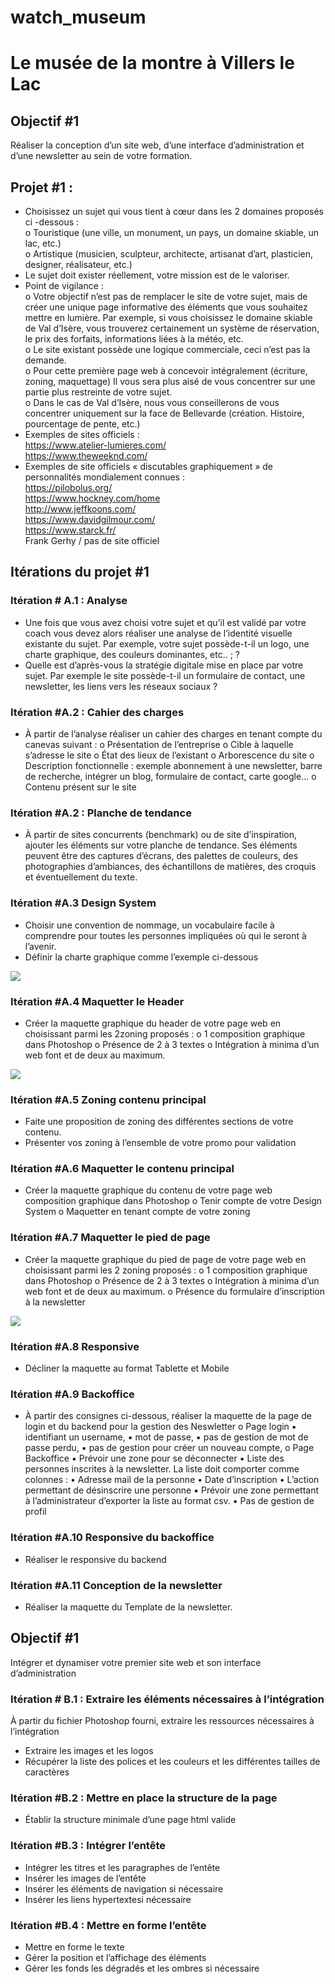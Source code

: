 # watch_museum
# Le musée de la montre à Villers le Lac

## Objectif #1

Réaliser la conception d’un site web, d’une interface d’administration et d’une newsletter au sein de
votre formation.  

## Projet #1 :
- Choisissez un sujet qui vous tient à cœur dans les 2 domaines proposés ci -dessous :  
o  Touristique (une ville, un monument, un pays, un domaine skiable, un lac, etc.)  
o  Artistique (musicien, sculpteur, architecte, artisanat d’art, plasticien, designer,
réalisateur, etc.)  
- Le sujet doit exister réellement, votre mission est de le valoriser.  
- Point de vigilance :  
o Votre objectif n’est pas de remplacer le site de votre sujet, mais de créer une unique
page informative des éléments que vous souhaitez mettre en lumière. Par exemple,
si vous choisissez le domaine skiable de Val d’Isère, vous trouverez certainement un
système de réservation, le prix des forfaits, informations liées à la météo, etc.  
o Le site existant possède une logique commerciale, ceci n’est pas la demande.  
o Pour cette première page web à concevoir intégralement (écriture, zoning,
maquettage) Il vous sera plus aisé de vous concentrer sur une partie plus restreinte
de votre sujet.  
o Dans le cas de Val d’Isère, nous vous conseillerons de vous concentrer uniquement
sur la face de Bellevarde (création. Histoire, pourcentage de pente, etc.)  
- Exemples de sites officiels :  
https://www.atelier-lumieres.com/  
https://www.theweeknd.com/  
- Exemples de site officiels « discutables graphiquement » de personnalités mondialement
connues :  
https://pilobolus.org/  
https://www.hockney.com/home  
http://www.jeffkoons.com/  
https://www.davidgilmour.com/  
https://www.starck.fr/  
Frank Gerhy / pas de site officiel  

## Itérations du projet #1

### Itération # A.1 : Analyse
- Une fois que vous avez choisi votre sujet et qu’il est validé par votre coach vous devez alors
réaliser une analyse de l’identité visuelle existante du sujet. Par exemple, votre sujet
possède-t-il un logo, une charte graphique, des couleurs dominantes, etc.. ; ?
- Quelle est d’après-vous la stratégie digitale mise en place par votre sujet. Par exemple le site
possède-t-il un formulaire de contact, une newsletter, les liens vers les réseaux sociaux ?

### Itération #A.2 : Cahier des charges
- À partir de l’analyse réaliser un cahier des charges en tenant compte du canevas suivant :
o Présentation de l’entreprise
o Cible à laquelle s’adresse le site
o État des lieux de l’existant
o Arborescence du site
o Description fonctionnelle : exemple abonnement à une newsletter, barre de
recherche, intégrer un blog, formulaire de contact, carte google...
o Contenu présent sur le site

### Itération #A.2 : Planche de tendance
- À partir de sites concurrents (benchmark) ou de site d’inspiration, ajouter les éléments sur
votre planche de tendance. Ses éléments peuvent être des captures d’écrans, des palettes de
couleurs, des photographies d’ambiances, des échantillons de matières, des croquis et
éventuellement du texte.

### Itération #A.3 Design System
- Choisir une convention de nommage, un vocabulaire facile à comprendre pour toutes les
personnes impliquées où qui le seront à l’avenir.
- Définir la charte graphique comme l’exemple ci-dessous

![](/image/image_1.PNG)
### Itération #A.4 Maquetter le Header
- Créer la maquette graphique du header de votre page web en choisissant parmi les 2zoning
proposés :
o 1 composition graphique dans Photoshop
o Présence de 2 à 3 textes
o Intégration à minima d’un web font et de deux au maximum.

![](/image/image_2.PNG)

### Itération #A.5 Zoning contenu principal
- Faite une proposition de zoning des différentes sections de votre contenu.
- Présenter vos zoning à l’ensemble de votre promo pour validation
  
### Itération #A.6 Maquetter le contenu principal
- Créer la maquette graphique du contenu de votre page web composition graphique dans
Photoshop
o Tenir compte de votre Design System
o Maquetter en tenant compte de votre zoning

### Itération #A.7 Maquetter le pied de page
- Créer la maquette graphique du pied de page de votre page web en choisissant parmi les 2
zoning proposés :
o 1 composition graphique dans Photoshop
o Présence de 2 à 3 textes
o Intégration à minima d’un web font et de deux au maximum.
o Présence du formulaire d’inscription à la newsletter

![](/image/image_3.PNG)

### Itération #A.8 Responsive
- Décliner la maquette au format Tablette et Mobile
  
### Itération #A.9 Backoffice
- À partir des consignes ci-dessous, réaliser la maquette de la page de login et du backend
pour la gestion des Neswletter
o Page login
▪ identifiant un username,
▪ mot de passe,
▪ pas de gestion de mot de passe perdu,
▪ pas de gestion pour créer un nouveau compte,
o Page Backoffice
▪ Prévoir une zone pour se déconnecter
▪ Liste des personnes inscrites à la newsletter. La liste doit comporter comme
colonnes :
• Adresse mail de la personne
• Date d’inscription
• L’action permettant de désinscrire une personne
▪ Prévoir une zone permettant à l’administrateur d’exporter la liste au format
csv.
▪ Pas de gestion de profil

### Itération #A.10 Responsive du backoffice
- Réaliser le responsive du backend
  
### Itération #A.11 Conception de la newsletter
- Réaliser la maquette du Template de la newsletter.
  
## Objectif #1
Intégrer et dynamiser votre premier site web et son interface d’administration

### Itération # B.1 : Extraire les éléments nécessaires à l’intégration
À partir du fichier Photoshop fourni, extraire les ressources nécessaires à l’intégration
- Extraire les images et les logos
- Récupérer la liste des polices et les couleurs et les différentes tailles de caractères
  
### Itération #B.2 : Mettre en place la structure de la page
- Établir la structure minimale d’une page html valide
  
### Itération #B.3 : Intégrer l’entête
- Intégrer les titres et les paragraphes de l’entête
- Insérer les images de l’entête
- Insérer les éléments de navigation si nécessaire
- Insérer les liens hypertextesi nécessaire
  
### Itération #B.4 : Mettre en forme l’entête
- Mettre en forme le texte
- Gérer la position et l’affichage des éléments
- Gérer les fonds les dégradés et les ombres si nécessaire


